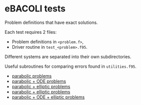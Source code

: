 # eBACOLI tests

Problem definitions that have exact solutions.

Each test requires 2 files:
- Problem definitions in `<problem.f>`,
- Driver routine in `test_<problem>.f95`.

Different systems are separated into their own subdirectories.

Useful subroutines for comparing errors found in `utilities.f95`.

- [parabolic problems](./par/)
- [parabolic + ODE problems](./par-ode/)
- [parabolic + elliptic problems](./par-ellip/)
- [parabolic + elliptic problems](./par-ellip/)
- [parabolic + ODE + elliptic problems](./par-ellip/)
